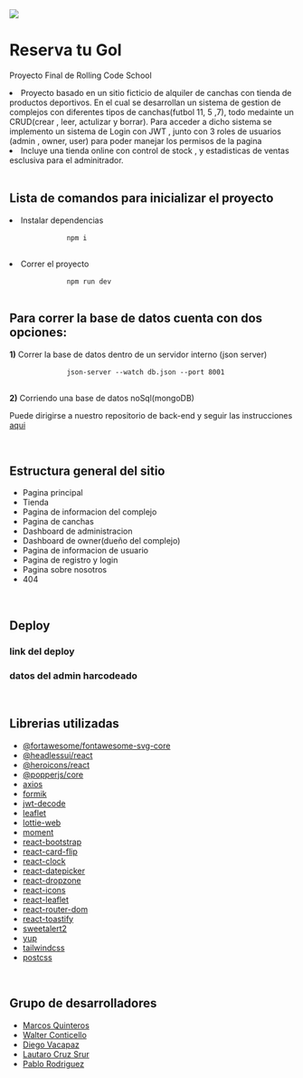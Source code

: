 <!DOCTYPE html>
<html>
<head>
    <img src="https://res.cloudinary.com/dmmviigbv/image/upload/v1692886089/tjzkrnk4sauomcuyrxtd.png"> 
</head>
<body>  
    <main>
    <h1>Reserva tu Gol</h1>
    <p>Proyecto Final de Rolling Code School </p>
    <li>Proyecto basado en un sitio ficticio de alquiler de canchas con tienda de productos deportivos.
    En el cual se desarrollan un sistema de gestion de complejos con diferentes tipos de canchas(futbol 11, 5 ,7), todo medainte un CRUD(crear , leer, actulizar y borrar). Para acceder a dicho sistema se implemento un sistema de Login con JWT , junto con 3 roles de usuarios (admin , owner, user) para poder manejar los permisos de la pagina</li>
    <li>Incluye una tienda online con control de stock , y estadisticas de ventas esclusiva para el adminitrador.</li>  
        <br>
        <h2>Lista de comandos para inicializar el proyecto</h2>
        <li>Instalar dependencias</li>
        <pre>
            <code>npm i</code>
        </pre>
        <li>Correr el proyecto</li>
        <pre>
            <code>npm run dev</code>
        </pre>
        <h2>Para correr la base de datos cuenta con dos opciones:</h2>
        <p><strong>1)</strong> Correr la base de datos dentro de un servidor interno (json server)</p>
        <pre>
            <code>json-server --watch db.json --port 8001</code>
        </pre>
        <p><strong>2)</strong> Corriendo una base de datos noSql(mongoDB)</p>
        <p>Puede dirigirse a nuestro repositorio de back-end y seguir las instrucciones <a href="https://github.com/walterconticello/proyectofinal-back-grupo1">aqui</a></p>
        <br>
        <h2>Estructura general del sitio</h2>
        <ul>
            <li>Pagina principal</li>
            <li>Tienda</li>
            <li>Pagina de informacion del complejo</li>
            <li>Pagina de canchas</li>
            <li>Dashboard de administracion</li>
            <li>Dashboard de owner(dueño del complejo)</li>
            <li>Pagina de informacion de usuario</li>
            <li>Pagina de registro y login</li>
            <li>Pagina sobre nosotros</li>
            <li>404</li>
        </ul>
        <br>
        <h2>Deploy</h2>
        <h3>link del deploy</h3>
        <h3>datos del admin harcodeado</h3>
        <br>
        <h2>Librerias utilizadas</h2>
        <ul>
  <li><a href="https://fontawesome.com/">@fortawesome/fontawesome-svg-core</a></li>
  <li><a href="https://headlessui.dev/">@headlessui/react</a></li>
  <li><a href="https://heroicons.com/">@heroicons/react</a></li>
  <li><a href="https://popper.js.org/">@popperjs/core</a></li>
  <li><a href="https://axios-http.com/">axios</a></li>
  <li><a href="https://formik.org/">formik</a></li>
  <li><a href="https://jwt.io/">jwt-decode</a></li>
  <li><a href="https://leafletjs.com/">leaflet</a></li>
  <li><a href="https://airbnb.io/lottie/">lottie-web</a></li>
  <li><a href="https://momentjs.com/">moment</a></li>
  <li><a href="https://react-bootstrap.github.io/">react-bootstrap</a></li>
  <li><a href="https://github.com/AaronCCWong/react-card-flip">react-card-flip</a></li>
  <li><a href="https://github.com/wojtekmaj/react-clock">react-clock</a></li>
  <li><a href="https://reactdatepicker.com/">react-datepicker</a></li>
  <li><a href="https://react-dropzone.js.org/">react-dropzone</a></li>
  <li><a href="https://react-icons.github.io/react-icons/">react-icons</a></li>
  <li><a href="https://react-leaflet.js.org/">react-leaflet</a></li>
  <li><a href="https://reactrouter.com/">react-router-dom</a></li>
  <li><a href="https://fkhadra.github.io/react-toastify/">react-toastify</a></li>
  <li><a href="https://sweetalert2.github.io/">sweetalert2</a></li>
  <li><a href="https://github.com/jquense/yup">yup</a></li>
  <li><a href="https://tailwindcss.com/docs/installation">tailwindcss</a></li>
  <li><a href="https://postcss.org/">postcss</a></li>
</ul>
        <br>
        <h2>Grupo de desarrolladores</h2>
            <ul>
                <li><a href="https://github.com/marcosquinteros">Marcos Quinteros</a></li>
                <li><a href="https://github.com/walterconticello">Walter Conticello</a></li>
                <li><a href="https://github.com/diegovacapaz">Diego Vacapaz</a></li>
                <li><a href="https://github.com/LautaroCruzSrur">Lautaro Cruz Srur</a></li>
                <li><a href="https://github.com/PabloRodriguez95">Pablo Rodriguez</a></li>
            </ul>
    <main/>        
</body>
</html>
